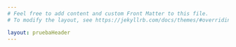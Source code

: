 ```yaml
---
# Feel free to add content and custom Front Matter to this file.
# To modify the layout, see https://jekyllrb.com/docs/themes/#overriding-theme-defaults

layout: pruebaHeader
---
```

